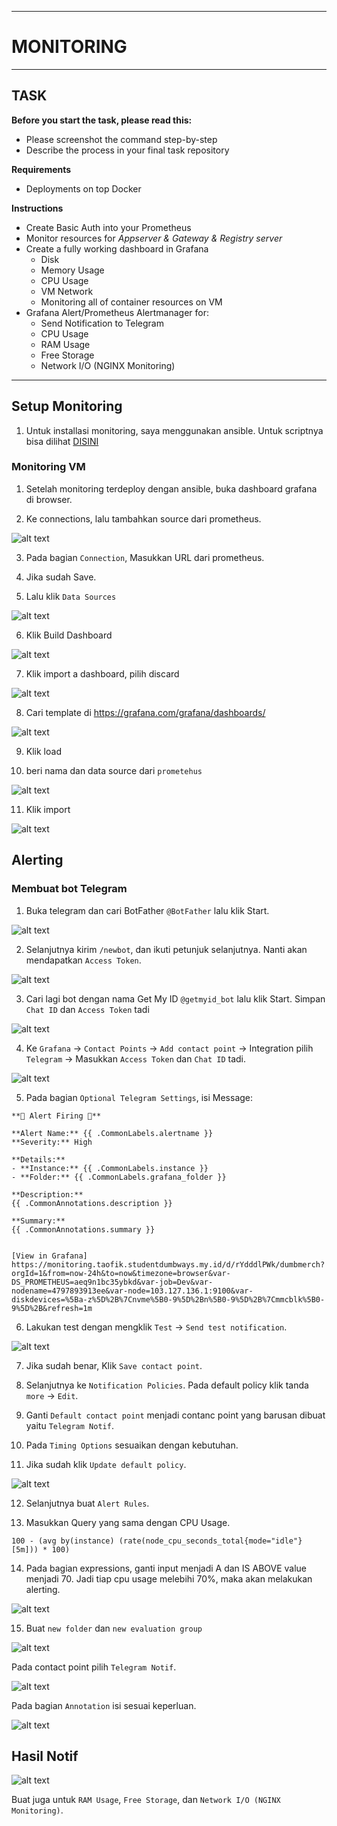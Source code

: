 -----
# **MONITORING**
-----

## TASK

**Before you start the task, please read this:**
- Please screenshot the command step-by-step
- Describe the process in your final task repository

**Requirements**
- Deployments on top Docker

**Instructions**
- Create Basic Auth into your Prometheus
- Monitor resources for *Appserver & Gateway & Registry server*
- Create a fully working dashboard in Grafana
  - Disk
  - Memory Usage
  - CPU Usage
  - VM Network
  - Monitoring all of container resources on VM
- Grafana Alert/Prometheus Alertmanager for:
  - Send Notification to Telegram
  - CPU Usage
  - RAM Usage
  - Free Storage
  - Network I/O (NGINX Monitoring)


-----

## Setup Monitoring

1. Untuk installasi monitoring, saya menggunakan ansible. Untuk scriptnya bisa dilihat [DISINI](../ansible/4_install_monitoring.yaml)

### **Monitoring VM**

1. Setelah monitoring terdeploy dengan ansible, buka dashboard grafana di browser.

2. Ke connections, lalu tambahkan source dari prometheus.

![alt text](image-1.png)

3. Pada bagian ```Connection```, Masukkan URL dari prometheus. 

4. Jika sudah Save.

5. Lalu klik `Data Sources`

![alt text](image-3.png)

6. Klik Build Dashboard

![alt text](image-4.png)


7. Klik import a dashboard, pilih discard

![alt text](image-5.png)


8. Cari template di https://grafana.com/grafana/dashboards/

![alt text](image-6.png)

9. Klik load

10.  beri nama dan data source dari `prometehus`

![alt text](image-7.png)

11. Klik import

![alt text](image-8.png)

## Alerting

### Membuat bot Telegram

1. Buka telegram dan cari BotFather ```@BotFather``` lalu klik Start.

![alt text](image-9.png)

2. Selanjutnya kirim ```/newbot```, dan ikuti petunjuk selanjutnya. Nanti akan mendapatkan ```Access Token```.

![alt text](image-10.png)

3. Cari lagi bot dengan nama Get My ID ```@getmyid_bot``` lalu klik Start. Simpan ```Chat ID``` dan ```Access Token``` tadi

![alt text](image-12.png)

4. Ke ```Grafana``` -> ```Contact Points``` -> ```Add contact point``` -> Integration pilih ```Telegram``` -> Masukkan ```Access Token``` dan ```Chat ID``` tadi.

![alt text](image-13.png)

5. Pada bagian ```Optional Telegram Settings```, isi Message:
```
**🚨 Alert Firing 🚨**

**Alert Name:** {{ .CommonLabels.alertname }}
**Severity:** High

**Details:**
- **Instance:** {{ .CommonLabels.instance }}
- **Folder:** {{ .CommonLabels.grafana_folder }}

**Description:**
{{ .CommonAnnotations.description }}

**Summary:**
{{ .CommonAnnotations.summary }}


[View in Grafana]
https://monitoring.taofik.studentdumbways.my.id/d/rYdddlPWk/dumbmerch?orgId=1&from=now-24h&to=now&timezone=browser&var-DS_PROMETHEUS=aeq9n1bc35ybkd&var-job=Dev&var-nodename=4797893913ee&var-node=103.127.136.1:9100&var-diskdevices=%5Ba-z%5D%2B%7Cnvme%5B0-9%5D%2Bn%5B0-9%5D%2B%7Cmmcblk%5B0-9%5D%2B&refresh=1m
```

6. Lakukan test dengan mengklik ```Test``` -> ```Send test notification```.

![alt text](image-14.png)


7. Jika sudah benar, Klik ```Save contact point```.


8. Selanjutnya ke ```Notification Policies```. Pada default policy klik tanda ```more``` -> ```Edit```.


9. Ganti ```Default contact point``` menjadi contanc point yang barusan dibuat yaitu ```Telegram Notif```.


10. Pada ```Timing Options``` sesuaikan dengan kebutuhan.


11. Jika sudah klik ```Update default policy```.


![alt text](image-15.png)


12. Selanjutnya buat ```Alert Rules```.


13. Masukkan Query yang sama dengan CPU Usage.

```
100 - (avg by(instance) (rate(node_cpu_seconds_total{mode="idle"}[5m])) * 100)
```

14. Pada bagian expressions, ganti input menjadi A dan IS ABOVE value menjadi 70. Jadi tiap cpu usage melebihi 70%, maka akan melakukan alerting.


![alt text](image-16.png)


15. Buat ```new folder``` dan ```new evaluation group```


![alt text](image-17.png)


Pada contact point pilih ```Telegram Notif```.


![alt text](image-18.png)


Pada bagian ```Annotation``` isi sesuai keperluan.


![alt text](image-21.png)



## Hasil Notif


![alt text](image-19.png)



Buat juga untuk ```RAM Usage```, ```Free Storage```, dan ```Network I/O (NGINX Monitoring)```.

